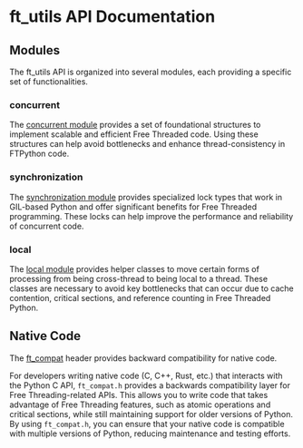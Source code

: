 # ft_utils API Documentation

## Modules

The ft_utils API is organized into several modules, each providing a specific set of functionalities.

### concurrent

The [concurrent module](concurrent_api.md) provides a set of foundational structures to implement scalable and efficient Free Threaded code. Using these structures can help avoid bottlenecks and enhance thread-consistency in FTPython code.

### synchronization

The [synchronization module](synchronization_api.md) provides specialized lock types that work in GIL-based Python and offer significant benefits for Free Threaded programming. These locks can help improve the performance and reliability of concurrent code.

### local

The [local module](local_api.md) provides helper classes to move certain forms of processing from being cross-thread to being local to a thread. These classes are necessary to avoid key bottlenecks that can occur due to cache contention, critical sections, and reference counting in Free Threaded Python.

## Native Code

The [ft_compat](ft_compat.md) header provides backward compatibility for native code.

For developers writing native code (C, C++, Rust, etc.) that interacts with the Python C API, `ft_compat.h` provides a backwards compatibility layer for Free Threading-related APIs. This allows you to write code that takes advantage of Free Threading features, such as atomic operations and critical sections, while still maintaining support for older versions of Python. By using `ft_compat.h`, you can ensure that your native code is compatible with multiple versions of Python, reducing maintenance and testing efforts.
